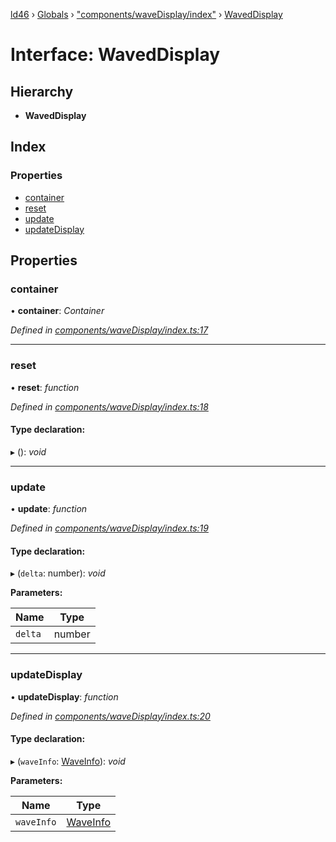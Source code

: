 [ld46](../README.md) › [Globals](../globals.md) › ["components/waveDisplay/index"](../modules/_components_wavedisplay_index_.md) › [WavedDisplay](_components_wavedisplay_index_.waveddisplay.md)

# Interface: WavedDisplay

## Hierarchy

* **WavedDisplay**

## Index

### Properties

* [container](_components_wavedisplay_index_.waveddisplay.md#container)
* [reset](_components_wavedisplay_index_.waveddisplay.md#reset)
* [update](_components_wavedisplay_index_.waveddisplay.md#update)
* [updateDisplay](_components_wavedisplay_index_.waveddisplay.md#updatedisplay)

## Properties

###  container

• **container**: *Container*

*Defined in [components/waveDisplay/index.ts:17](https://github.com/jrod-disco/ld46-keepalive/blob/0d14d56/src/components/waveDisplay/index.ts#L17)*

___

###  reset

• **reset**: *function*

*Defined in [components/waveDisplay/index.ts:18](https://github.com/jrod-disco/ld46-keepalive/blob/0d14d56/src/components/waveDisplay/index.ts#L18)*

#### Type declaration:

▸ (): *void*

___

###  update

• **update**: *function*

*Defined in [components/waveDisplay/index.ts:19](https://github.com/jrod-disco/ld46-keepalive/blob/0d14d56/src/components/waveDisplay/index.ts#L19)*

#### Type declaration:

▸ (`delta`: number): *void*

**Parameters:**

Name | Type |
------ | ------ |
`delta` | number |

___

###  updateDisplay

• **updateDisplay**: *function*

*Defined in [components/waveDisplay/index.ts:20](https://github.com/jrod-disco/ld46-keepalive/blob/0d14d56/src/components/waveDisplay/index.ts#L20)*

#### Type declaration:

▸ (`waveInfo`: [WaveInfo](_components_wavedisplay_index_.waveinfo.md)): *void*

**Parameters:**

Name | Type |
------ | ------ |
`waveInfo` | [WaveInfo](_components_wavedisplay_index_.waveinfo.md) |
